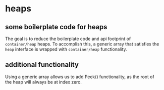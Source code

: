# heaps
## some boilerplate code for heaps
The goal is to reduce the boilerplate code and api footprint of `container/heap` heaps. To accomplish this, a generic array that satisfies the `heap` interface is wrapped with  `container/heap` functionality.

## additional functionality
Using a generic array allows us to add Peek() functionality, as the root of the heap will always be at index zero.